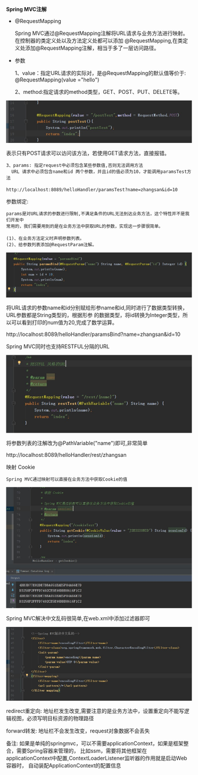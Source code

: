 **Spring MVC注解**

* @RequestMapping

    Spring MVC通过@RequestMapping注解将URL请求与业务方法进行映射。在控制器的类定义处以及方法定义处都可以添加
    @RequestMapping,在类定义处添加@RequestMapping注解，相当于多了一层访问路径。
    
   
* 参数

    1、value：指定URL请求的实际对，是@RequestMapping的默认值等价于: @RequestMapping(value ="hello")
    
    2、method:指定请求的method类型，GET、POST、PUT、DELETE等。
    
![method](https://github.com/lwx57280/Spring-MVC-learning/blob/master/chapter7/img-folder/method.jpg)

 表示只有POST请求可以访问该方法，若使用GET请求方法，直接报错。 
    
    
    3、params: 指定request中必须包含某些参数值,否则无法调用方法
      URL 请求中必须包含name和id 两个参数，并且id的值必须为10，才能调用paramsTest方法
    
    http://localhost:8089/helloHandler/paramsTest?name=zhangsan&id=10
    
    
参数绑定:
    
    params是对URL请求的参数进行限制,不满足条件的URL无法到达业务方法，这个特性并不是我们开发中
    常用的，我们需要用到的是在业务方法中获取URL的参数，实现这一步骤很简单。
    
    (1)、在业务方法定义时声明参数列表。
    (2)、给参数列表添加@RequestParam注解。
    
![RequestParam注解](https://github.com/lwx57280/Spring-MVC-learning/blob/master/chapter7/img-folder/requestParam.jpg)


将URL请求的参数name和id分别赋给形参name和id,同时进行了数据类型转换，URL参数都是String类型的，根据形参
的数据类型，将id转换为Integer类型，所以可以看到打印的num值为20,完成了数学运算。

http://localhost:8089/helloHandler/paramsBind?name=zhangsan&id=10


Spring MVC同时也支持RESTFUL分隔的URL

![RESTFUL 风格的URL](https://github.com/lwx57280/Spring-MVC-learning/blob/master/chapter7/img-folder/RESTFUL.jpg)

将参数列表的注解改为@PathVariable("name")即可,非常简单


http://localhost:8089/helloHandler/rest/zhangsan

映射 Cookie

    Spring MVC通过映射可以直接在业务方法中获取Cookie的值
    
![映射 Cookie](https://github.com/lwx57280/Spring-MVC-learning/blob/master/chapter7/img-folder/cookie.jpg)

Spring MVC解决中文乱码很简单,在web.xml中添加过滤器即可

![encoding中文乱码过滤器](https://github.com/lwx57280/Spring-MVC-learning/blob/master/chapter7/img-folder/encoding.jpg)

redirect重定向:
    地址栏发生改变,需要注意的是业务方法中，设置重定向不能写逻辑视图，必须写明目标资源的物理路径
    
forward转发:
    地址栏不会发生改变，request对象数据不会丢失
    
备注:
    如果是单纯的springmvc，可以不需要applicationContext，如果是框架整合，需要Spring容器来管理的，
比如ssm，需要将其他框架在applicationContext中配置,ContextLoaderListener监听器的作用就是启动Web容器时，
自动装配ApplicationContext的配置信息
